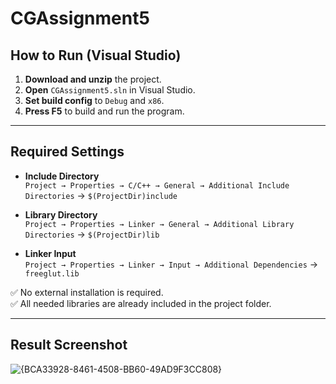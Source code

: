 # CGAssignment5

## How to Run (Visual Studio)

1. **Download and unzip** the project.
2. **Open** `CGAssignment5.sln` in Visual Studio.
3. **Set build config** to `Debug` and `x86`.
4. **Press F5** to build and run the program.

---

## Required Settings

- **Include Directory**  
  `Project → Properties → C/C++ → General → Additional Include Directories` → `$(ProjectDir)include`

- **Library Directory**  
  `Project → Properties → Linker → General → Additional Library Directories` → `$(ProjectDir)lib`

- **Linker Input**  
  `Project → Properties → Linker → Input → Additional Dependencies` → `freeglut.lib`

✅ No external installation is required.  
✅ All needed libraries are already included in the project folder.

---

## Result Screenshot
![{BCA33928-8461-4508-BB60-49AD9F3CC808}](https://github.com/user-attachments/assets/f2bdd2b6-bf2d-491f-817e-44e498281b70)

